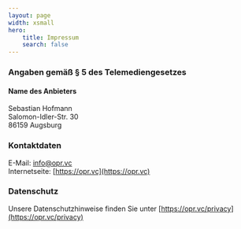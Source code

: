 ```yaml
---
layout: page
width: xsmall
hero:
    title: Impressum
    search: false
---
```


### Angaben gemäß § 5 des Telemediengesetzes​
#### Name des Anbieters

Sebastian Hofmann  
Salomon-Idler-Str. 30  
86159 Augsburg

### Kontaktdaten

E-Mail: info@opr.vc  
Internetseite: [https://opr.vc](https://opr.vc)

### Datenschutz
Unsere Datenschutzhinweise finden Sie unter [https://opr.vc/privacy](https://opr.vc/privacy)